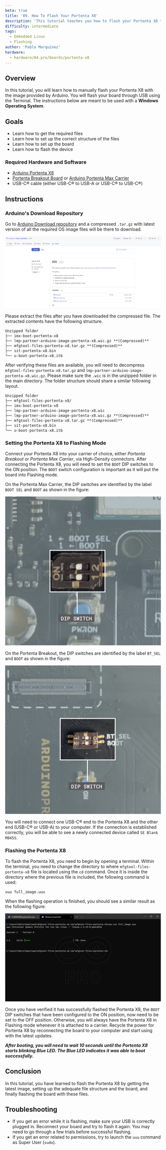 ```yaml
---
beta: true
title: '09. How To Flash Your Portenta X8'
description: 'This tutorial teaches you how to flash your Portenta X8 through USB.'
difficulty: intermediate
tags:
  - Embedded Linux
  - Flashing
author: 'Pablo Marquínez'
hardware:
  - hardware/04.pro/boards/portenta-x8
---
```


## Overview

In this tutorial, you will learn how to manually flash your Portenta X8 with the image provided by Arduino. You will flash your board through USB using the Terminal. The instructions below are meant to be used with a **Windows Operating System**.

## Goals

- Learn how to get the required files
- Learn how to set up the correct structure of the files
- Learn how to set up the board
- Learn how to flash the device

### Required Hardware and Software

- [Arduino Portenta X8](https://store.arduino.cc/products/portenta-x8)
- [Portenta Breakout Board](https://store.arduino.cc/products/arduino-portenta-breakout) or [Arduino Portenta Max Carrier](https://store.arduino.cc/products/portenta-max-carrier)
- USB-C® cable (either USB-C® to USB-A or USB-C® to USB-C®)

## Instructions

### Arduino's Download Repository

Go to [Arduino Download repository](https://downloads.arduino.cc/portentax8image/image-latest.tar.gz) and a compressed `.tar.gz` with latest version of all the required OS image files will be there to download.

![lpm-manifest repository overview](assets/lpm-manifest-overview.png)

Please extract the files after you have downloaded the compressed file. The extracted contents have the following structure.

```
Unzipped folder
├── imx-boot-portenta-x8
├── lmp-partner-arduino-image-portenta-x8.wic.gz **(Compressed)**
├── mfgtool-files-portenta-x8.tar.gz **(Compressed)**
├── sit-portenta-x8.bin
└── u-boot-portenta-x8.itb
```

After verifying these files are available, you will need to decompress `mfgtool-files-portenta-x8.tar.gz` and `lmp-partner-arduino-image-portenta-x8.wic.gz`. Please make sure the `.wic` is in the unzipped folder in the main directory. The folder structure should share a similar following layout.

```
Unzipped folder
├── mfgtool-files-portenta-x8/
├── imx-boot-portenta-x8
├── lmp-partner-arduino-image-portenta-x8.wic
├── lmp-partner-arduino-image-portenta-x8.wic.gz **(Compressed)**
├── mfgtool-files-portenta-x8.tar.gz **(Compressed)**
├── sit-portenta-x8.bin
└── u-boot-portenta-x8.itb
```

### Setting the Portenta X8 to Flashing Mode

Connect your Portenta X8 into your carrier of choice, either *Portenta Breakout* or *Portenta Max Carrier*, via High-Density connectors. After connecting the Portenta X8, you will need to set the `BOOT` DIP switches to the ON position. The `BOOT` switch configuration is important as it will put the board into Flashing mode.

On the Portenta Max Carrier, the DIP switches are identified by the label `BOOT SEL` and `BOOT` as shown in the figure:

![Max Carrier DIP switches](assets/max-carrier-dip-switches.png)

On the Portenta Breakout, the DIP switches are identified by the label `BT_SEL` and `BOOT` as shown in the figure:

![Breakout DIP switches](assets/breakout-dip-switches.png)

You will need to connect one USB-C® end to the Portenta X8 and the other end (USB-C® or USB-A) to your computer. If the connection is established correctly, you will be able to see a newly connected device called `SE Blank M845S`.

### Flashing the Portenta X8

To flash the Portenta X8, you need to begin by opening a terminal. Within the terminal, you need to change the directory to where `mfgtool-files-portenta-x8` file is located using the `cd` command. Once it is inside the directory where the previous file is included, the following command is used:

```
uuu full_image.uuu
```

When the flashing operation is finished, you should see a similar result as the following figure:

![uuu tool flashing success output](assets/uuu-flashing-success.png)

Once you have verified it has successfully flashed the Portenta X8, the `BOOT` DIP switches that have been configured to the ON position, now need to be set to the OFF position. Otherwise, you will always have the Portenta X8 in Flashing mode whenever it is attached to a carrier. Recycle the power for Portenta X8 by reconnecting the board to your computer and start using with the latest updates.

***After booting, you will need to wait 10 seconds until the Portenta X8 starts blinking Blue LED. The Blue LED indicates it was able to boot successfully.***

## Conclusion

In this tutorial, you have learned to flash the Portenta X8 by getting the latest image, setting up the adequate file structure and the board, and finally flashing the board with these files.

## Troubleshooting

- If you get an error while it is flashing, make sure your USB is correctly plugged in. Reconnect your board and try to flash it again. You may need to go through a few trials before successful flashing.
- If you get an error related to permissions, try to launch the `uuu` command as Super User (`sudo`).
